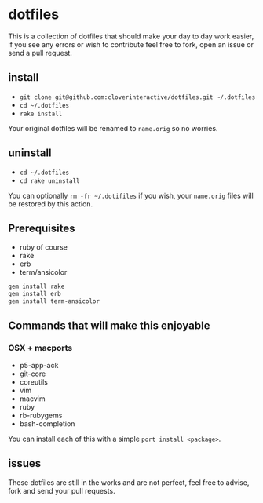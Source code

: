 # dotfiles

This is a collection of dotfiles that should make your day to day work easier, if you see any errors or wish to contribute feel free to fork, open an issue
or send a pull request.

## install

* `git clone git@github.com:cloverinteractive/dotfiles.git ~/.dotfiles`
* `cd ~/.dotfiles`
* `rake install`

Your original dotfiles will be renamed to `name.orig` so no worries.

## uninstall

* `cd ~/.dotfiles`
* `cd rake uninstall`

You can optionally `rm -fr ~/.dotifiles` if you wish, your `name.orig` files will be restored by this action.

## Prerequisites

* ruby of course
* rake
* erb
* term/ansicolor

```bash
gem install rake
gem install erb
gem install term-ansicolor
```

## Commands that will make this enjoyable

### OSX + macports

* p5-app-ack
* git-core
* coreutils
* vim
* macvim
* ruby
* rb-rubygems
* bash-completion

You can install each of this with a simple `port install <package>`.

## issues

These dotfiles are still in the works and are not perfect, feel free to advise, fork and send your pull requests.
